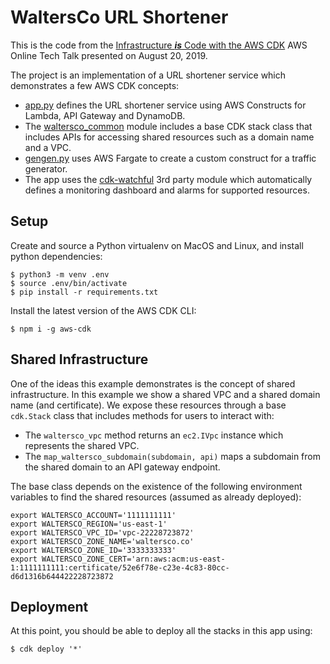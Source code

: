 # WaltersCo URL Shortener

This is the code from the [Infrastructure **_is_** Code with the AWS CDK](https://youtu.be/ZWCvNFUN-sU) AWS Online Tech Talk
presented on August 20, 2019.

The project is an implementation of a URL shortener service which demonstrates a few AWS CDK concepts:

- [app.py](./app.py) defines the URL shortener service using AWS Constructs for Lambda, API Gateway and DynamoDB.
- The [waltersco_common](./waltersco_common/__init__.py) module includes a base
  CDK stack class that includes APIs for accessing shared resources such as a
  domain name and a VPC.
- [gengen.py](./gengen.py) uses AWS Fargate to create a custom construct for a traffic generator.
- The app uses the [cdk-watchful](https://pypi.org/project/cdk-watchful/) 3rd
  party module which automatically defines a monitoring dashboard and alarms for
  supported resources.

## Setup

Create and source a Python virtualenv on MacOS and Linux, and install python dependencies:

```
$ python3 -m venv .env
$ source .env/bin/activate
$ pip install -r requirements.txt
```

Install the latest version of the AWS CDK CLI:

```shell
$ npm i -g aws-cdk
```

## Shared Infrastructure

One of the ideas this example demonstrates is the concept of shared infrastructure. In this example we show a shared VPC and a shared domain name (and certificate).
We expose these resources through a base `cdk.Stack` class that includes methods for users to interact with:

- The `waltersco_vpc` method returns an `ec2.IVpc` instance which represents the shared VPC.
- The `map_waltersco_subdomain(subdomain, api)` maps a subdomain from the shared
  domain to an API gateway endpoint.

The base class depends on the existence of the following environment variables
to find the shared resources (assumed as already deployed):

```shell
export WALTERSCO_ACCOUNT='1111111111'
export WALTERSCO_REGION='us-east-1'
export WALTERSCO_VPC_ID='vpc-22228723872'
export WALTERSCO_ZONE_NAME='waltersco.co'
export WALTERSCO_ZONE_ID='3333333333'
export WALTERSCO_ZONE_CERT='arn:aws:acm:us-east-1:1111111111:certificate/52e6f78e-c23e-4c83-80cc-d6d1316b644422228723872
```

## Deployment

At this point, you should be able to deploy all the stacks in this app using:

```shell
$ cdk deploy '*'
```
